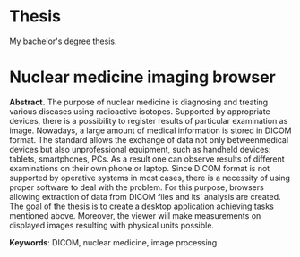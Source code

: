 # Thesis
My bachelor's degree thesis.

# Nuclear medicine imaging browser

**Abstract.** The purpose of nuclear medicine is diagnosing and treating various diseases
using radioactive isotopes. Supported by appropriate devices, there is a possibility to
register results of particular examination as image. Nowadays, a large amount of medical
information is stored in DICOM format. The standard allows the exchange of data not only
betweenmedical devices but also unprofessional equipment, such as handheld devices:
tablets, smartphones, PCs. As a result one can observe results of different examinations
on their own phone or laptop. Since DICOM format is not supported by operative systems
in most cases, there is a necessity of using proper software to deal with the problem. For
this purpose, browsers allowing extraction of data from DICOM files and its’ analysis are
created. The goal of the thesis is to create a desktop application achieving tasks mentioned
above. Moreover, the viewer will make measurements on displayed images resulting with
physical units possible.

**Keywords**: DICOM, nuclear medicine, image processing


